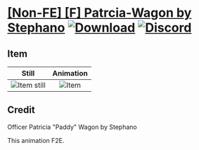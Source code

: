# [\[Non-FE\] \[F\] Patrcia-Wagon by Stephano](./) [![Download](https://img.shields.io/badge/Download--red?style=social&logo=github)](https://minhaskamal.github.io/DownGit/#/home?url=https://github.com/Klokinator/FE-Repo/tree/main/Battle%20Animations%2FBards%2C%20Dancers%2C%20Suppliers%2C%20Misc%2F%5BNon-FE%5D%20%5BF%5D%20Patrcia-Wagon%20by%20Stephano%2F8.%20Item%20(Blaster)) [![Discord](https://img.shields.io/badge/Discord--blue?style=social&logo=discord)](https://discord.gg/C7VNGnyTPA)

## Item

| Still | Animation |
| :---: | :-------: |
| ![Item still](./Item_000.png) | ![Item](./Item.gif) |

## Credit

Officer Patricia "Paddy" Wagon by Stephano

This animation F2E.

